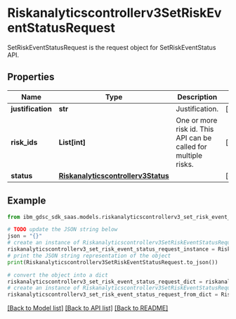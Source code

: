 # Riskanalyticscontrollerv3SetRiskEventStatusRequest

SetRiskEventStatusRequest is the request object for SetRiskEventStatus API.

## Properties

Name | Type | Description | Notes
------------ | ------------- | ------------- | -------------
**justification** | **str** | Justification. | [optional] 
**risk_ids** | **List[int]** | One or more risk id. This API can be called for multiple risks. | [optional] 
**status** | [**Riskanalyticscontrollerv3Status**](Riskanalyticscontrollerv3Status.md) |  | [optional] 

## Example

```python
from ibm_gdsc_sdk_saas.models.riskanalyticscontrollerv3_set_risk_event_status_request import Riskanalyticscontrollerv3SetRiskEventStatusRequest

# TODO update the JSON string below
json = "{}"
# create an instance of Riskanalyticscontrollerv3SetRiskEventStatusRequest from a JSON string
riskanalyticscontrollerv3_set_risk_event_status_request_instance = Riskanalyticscontrollerv3SetRiskEventStatusRequest.from_json(json)
# print the JSON string representation of the object
print(Riskanalyticscontrollerv3SetRiskEventStatusRequest.to_json())

# convert the object into a dict
riskanalyticscontrollerv3_set_risk_event_status_request_dict = riskanalyticscontrollerv3_set_risk_event_status_request_instance.to_dict()
# create an instance of Riskanalyticscontrollerv3SetRiskEventStatusRequest from a dict
riskanalyticscontrollerv3_set_risk_event_status_request_from_dict = Riskanalyticscontrollerv3SetRiskEventStatusRequest.from_dict(riskanalyticscontrollerv3_set_risk_event_status_request_dict)
```
[[Back to Model list]](../README.md#documentation-for-models) [[Back to API list]](../README.md#documentation-for-api-endpoints) [[Back to README]](../README.md)


